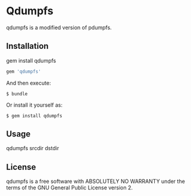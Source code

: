 # Qdumpfs

qdumpfs is a modified version of pdumpfs.

## Installation

gem install qdumpfs

```ruby
gem 'qdumpfs'
```

And then execute:

    $ bundle

Or install it yourself as:

    $ gem install qdumpfs

## Usage

qdumpfs srcdir dstdir

## License

qdumpfs is a free software with ABSOLUTELY NO WARRANTY under the terms of the GNU General Public License version 2.




